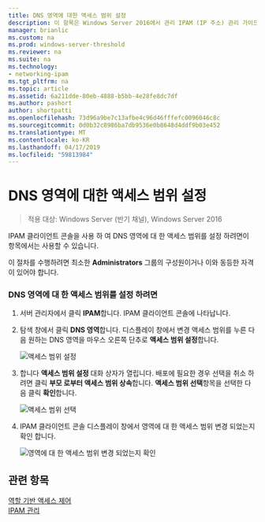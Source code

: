 ```yaml
---
title: DNS 영역에 대한 액세스 범위 설정
description: 이 항목은 Windows Server 2016에서 관리 IPAM (IP 주소) 관리 가이드의 일부입니다.
manager: brianlic
ms.custom: na
ms.prod: windows-server-threshold
ms.reviewer: na
ms.suite: na
ms.technology:
- networking-ipam
ms.tgt_pltfrm: na
ms.topic: article
ms.assetid: 6a211dde-80eb-4888-b5bb-4e28fe8dc7df
ms.author: pashort
author: shortpatti
ms.openlocfilehash: 73d96a9be7c13afbe4c96d46fffefc0096046c8c
ms.sourcegitcommit: 0d0b32c8986ba7db9536e0b8648d4ddf9b03e452
ms.translationtype: MT
ms.contentlocale: ko-KR
ms.lasthandoff: 04/17/2019
ms.locfileid: "59813984"
---
```

# <a name="set-access-scope-for-a-dns-zone"></a>DNS 영역에 대한 액세스 범위 설정

>적용 대상: Windows Server (반기 채널), Windows Server 2016

IPAM 클라이언트 콘솔을 사용 하 여 DNS 영역에 대 한 액세스 범위를 설정 하려면이 항목에서는 사용할 수 있습니다.  
  
이 절차를 수행하려면 최소한 **Administrators** 그룹의 구성원이거나 이와 동등한 자격이 있어야 합니다.  
  
### <a name="to-set-the-access-scope-for-a-dns-zone"></a>DNS 영역에 대 한 액세스 범위를 설정 하려면  
  
1.  서버 관리자에서 클릭  **IPAM**합니다. IPAM 클라이언트 콘솔에 나타납니다.  
  
2.  탐색 창에서 클릭 **DNS 영역**합니다. 디스플레이 창에서 변경 액세스 범위를 누른 다음 원하는 DNS 영역을 마우스 오른쪽 단추로 **액세스 범위 설정**합니다.  
  
    ![액세스 범위 설정](../../media/Set-Access-Scope-for-a-DNS-Zone/ipam_SetAccessScopeOfZone_02.jpg)  
  
3.  합니다 **액세스 범위 설정** 대화 상자가 열립니다. 배포에 필요한 경우 선택을 취소 하려면 클릭 **부모 로부터 액세스 범위 상속**합니다. **액세스 범위 선택**항목을 선택한 다음 클릭 **확인**합니다.  
  
    ![액세스 범위 선택](../../media/Set-Access-Scope-for-a-DNS-Zone/ipam_SetAccessScopeOfZone_03.jpg)  
  
4.  IPAM 클라이언트 콘솔 디스플레이 창에서 영역에 대 한 액세스 범위 변경 되었는지 확인 합니다.  
  
    ![영역에 대 한 액세스 범위 변경 되었는지 확인](../../media/Set-Access-Scope-for-a-DNS-Zone/ipam_SetAccessScopeOfZone_04.jpg)  
  
## <a name="see-also"></a>관련 항목  
[역할 기반 액세스 제어](Role-based-Access-Control.md)  
[IPAM 관리](Manage-IPAM.md)  
  



